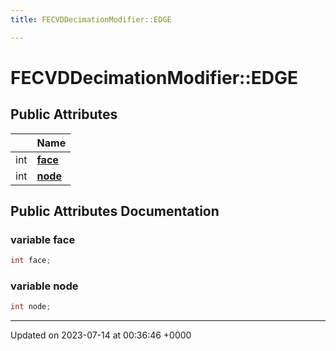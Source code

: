 ```yaml
---
title: FECVDDecimationModifier::EDGE

---
```


# FECVDDecimationModifier::EDGE





## Public Attributes

|                | Name           |
| -------------- | -------------- |
| int | **[face](../Classes/structFECVDDecimationModifier_1_1EDGE.md#variable-face)**  |
| int | **[node](../Classes/structFECVDDecimationModifier_1_1EDGE.md#variable-node)**  |

## Public Attributes Documentation

### variable face

```cpp
int face;
```


### variable node

```cpp
int node;
```


-------------------------------

Updated on 2023-07-14 at 00:36:46 +0000